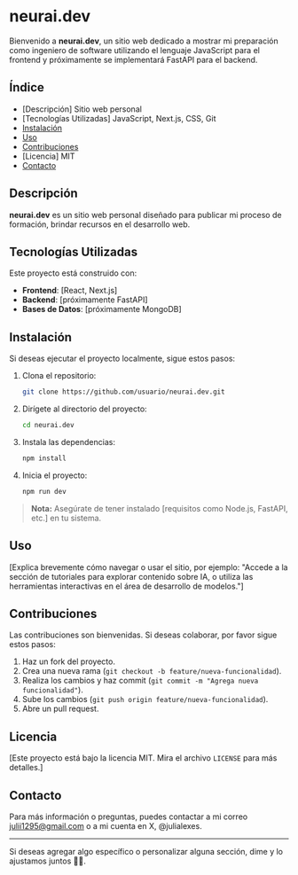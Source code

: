 # neurai.dev

Bienvenido a **neurai.dev**, un sitio web dedicado a mostrar mi preparación como ingeniero de software utilizando el lenguaje JavaScript para el frontend y próximamente se implementará FastAPI para el backend.

## Índice
- [Descripción] Sitio web personal 
- [Tecnologías Utilizadas] JavaScript, Next.js, CSS, Git
- [Instalación](#instalación)
- [Uso](#uso)
- [Contribuciones](#contribuciones)
- [Licencia] MIT
- [Contacto](#contacto)

## Descripción
**neurai.dev** es un sitio web personal diseñado para publicar mi proceso de formación, brindar recursos en el desarrollo web.

## Tecnologías Utilizadas
Este proyecto está construido con:
- **Frontend**: [React, Next.js]
- **Backend**: [próximamente FastAPI]
- **Bases de Datos**: [próximamente MongoDB]

## Instalación
Si deseas ejecutar el proyecto localmente, sigue estos pasos:

1. Clona el repositorio:
    ```bash
    git clone https://github.com/usuario/neurai.dev.git
    ```
2. Dirígete al directorio del proyecto:
    ```bash
    cd neurai.dev
    ```
3. Instala las dependencias:
    ```bash
    npm install
    ```
4. Inicia el proyecto:
    ```bash
    npm run dev
    ```

> **Nota:** Asegúrate de tener instalado [requisitos como Node.js, FastAPI, etc.] en tu sistema.

## Uso
[Explica brevemente cómo navegar o usar el sitio, por ejemplo: "Accede a la sección de tutoriales para explorar contenido sobre IA, o utiliza las herramientas interactivas en el área de desarrollo de modelos."]

## Contribuciones
Las contribuciones son bienvenidas. Si deseas colaborar, por favor sigue estos pasos:
1. Haz un fork del proyecto.
2. Crea una nueva rama (`git checkout -b feature/nueva-funcionalidad`).
3. Realiza los cambios y haz commit (`git commit -m "Agrega nueva funcionalidad"`).
4. Sube los cambios (`git push origin feature/nueva-funcionalidad`).
5. Abre un pull request.

## Licencia
[Este proyecto está bajo la licencia MIT. Mira el archivo `LICENSE` para más detalles.]

## Contacto
Para más información o preguntas, puedes contactar a mi correo julii1295@gmail.com o a mi cuenta en X, @julialexes.

---

Si deseas agregar algo específico o personalizar alguna sección, dime y lo ajustamos juntos 🤘🏼.